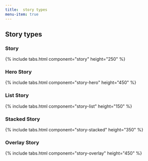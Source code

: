 ```yaml
---
title:  story types
menu-item: true
---
```


## Story types

### Story

{% include tabs.html component="story" height="250" %}

### Hero Story
 
{% include tabs.html component="story-hero" height="450" %}

### List Story
 
{% include tabs.html component="story-list" height="150" %}

### Stacked Story
 
{% include tabs.html component="story-stacked" height="350" %}

### Overlay Story
 
{% include tabs.html component="story-overlay" height="450" %}